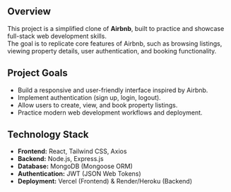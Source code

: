 ## Overview
This project is a simplified clone of **Airbnb**, built to practice and showcase full-stack web development skills.  
The goal is to replicate core features of Airbnb, such as browsing listings, viewing property details, user authentication, and booking functionality.

## Project Goals
- Build a responsive and user-friendly interface inspired by Airbnb.
- Implement authentication (sign up, login, logout).
- Allow users to create, view, and book property listings.
- Practice modern web development workflows and deployment.

## Technology Stack
- **Frontend:** React, Tailwind CSS, Axios  
- **Backend:** Node.js, Express.js  
- **Database:** MongoDB (Mongoose ORM)  
- **Authentication:** JWT (JSON Web Tokens)  
- **Deployment:** Vercel (Frontend) & Render/Heroku (Backend)  
